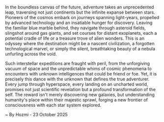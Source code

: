 
In the boundless canvas of the future, adventure takes an unprecedented leap, traversing not just continents but the infinite expanse between stars. Pioneers of the cosmos embark on journeys spanning light-years, propelled by advanced technology and an insatiable hunger for discovery. Leaving the familiar blue marble behind, they navigate through asteroid fields, slingshot around gas giants, and set courses for distant exoplanets, each a potential cradle of life or a treasure trove of alien wonders. This is an odyssey where the destination might be a nascent civilization, a forgotten technological marvel, or simply the silent, breathtaking beauty of a nebula unfurling across the void.

Such interstellar expeditions are fraught with peril, from the unforgiving vacuum of space and the unpredictable whims of cosmic phenomena to encounters with unknown intelligences that could be friend or foe. Yet, it is precisely this dance with the unknown that defines the true adventurer. Every jump through hyperspace, every landing on an uncharted world, promises not just scientific revelation but a profound transformation of the self. The reward isn't merely discovering new galaxies, but understanding humanity's place within their majestic sprawl, forging a new frontier of consciousness with each star system explored.

~ By Hozmi - 23 October 2025
